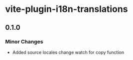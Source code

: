 # vite-plugin-i18n-translations

## 0.1.0

### Minor Changes

- Added source locales change watch for copy function
